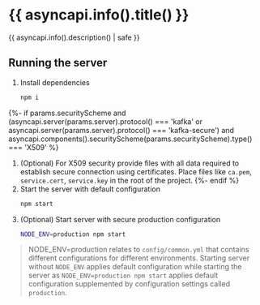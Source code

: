 # {{ asyncapi.info().title() }}

{{ asyncapi.info().description() | safe }}

## Running the server

1. Install dependencies
    ```sh
    npm i
    ```
{%- if params.securityScheme and (asyncapi.server(params.server).protocol() === 'kafka' or asyncapi.server(params.server).protocol() === 'kafka-secure') and asyncapi.components().securityScheme(params.securityScheme).type() === 'X509' %}
1. (Optional) For X509 security provide files with all data required to establish secure connection using certificates. Place files like `ca.pem`, `service.cert`, `service.key` in the root of the project.
{%- endif %}
1. Start the server with default configuration
    ```sh
    npm start
    ```
1. (Optional) Start server with secure production configuration
    ```sh
    NODE_ENV=production npm start
    ```

> NODE_ENV=production relates to `config/common.yml` that contains different configurations for different environments. Starting server without `NODE_ENV` applies default configuration while starting the server as `NODE_ENV=production npm start` applies default configuration supplemented by configuration settings called `production`.